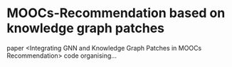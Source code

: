 # MOOCs-Recommendation based on knowledge graph patches
paper &lt;Integrating GNN and Knowledge Graph Patches in MOOCs Recommendation> code
organising...

